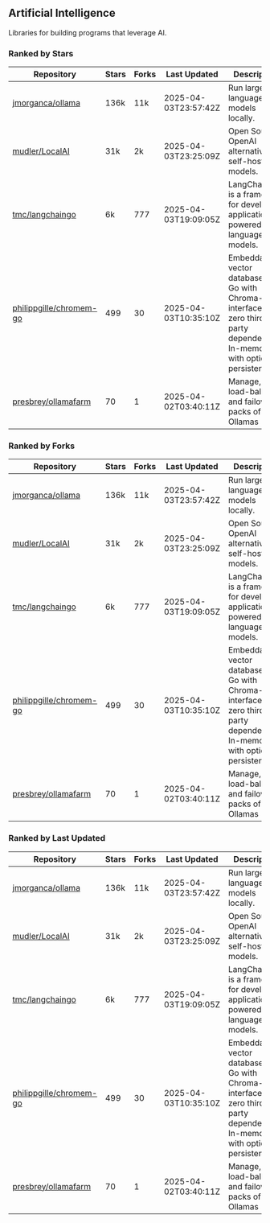 ## Artificial Intelligence

Libraries for building programs that leverage AI.

### Ranked by Stars

| Repository | Stars | Forks | Last Updated | Description | 
|------------|-------|-------|--------------|-------------|
| [jmorganca/ollama](https://github.com/jmorganca/ollama) | 136k | 11k | 2025-04-03T23:57:42Z |  Run large language models locally. |
| [mudler/LocalAI](https://github.com/mudler/LocalAI) | 31k | 2k | 2025-04-03T23:25:09Z |  Open Source OpenAI alternative, self-host AI models. |
| [tmc/langchaingo](https://github.com/tmc/langchaingo) | 6k | 777 | 2025-04-03T19:09:05Z |  LangChainGo is a framework for developing applications powered by language models. |
| [philippgille/chromem-go](https://github.com/philippgille/chromem-go) | 499 | 30 | 2025-04-03T10:35:10Z |  Embeddable vector database for Go with Chroma-like interface and zero third-party dependencies. In-memory with optional persistence. |
| [presbrey/ollamafarm](https://github.com/presbrey/ollamafarm) | 70 | 1 | 2025-04-02T03:40:11Z |  Manage, load-balance, and failover packs of Ollamas |

### Ranked by Forks

| Repository | Stars | Forks | Last Updated | Description | 
|------------|-------|-------|--------------|-------------|
| [jmorganca/ollama](https://github.com/jmorganca/ollama) | 136k | 11k | 2025-04-03T23:57:42Z |  Run large language models locally. |
| [mudler/LocalAI](https://github.com/mudler/LocalAI) | 31k | 2k | 2025-04-03T23:25:09Z |  Open Source OpenAI alternative, self-host AI models. |
| [tmc/langchaingo](https://github.com/tmc/langchaingo) | 6k | 777 | 2025-04-03T19:09:05Z |  LangChainGo is a framework for developing applications powered by language models. |
| [philippgille/chromem-go](https://github.com/philippgille/chromem-go) | 499 | 30 | 2025-04-03T10:35:10Z |  Embeddable vector database for Go with Chroma-like interface and zero third-party dependencies. In-memory with optional persistence. |
| [presbrey/ollamafarm](https://github.com/presbrey/ollamafarm) | 70 | 1 | 2025-04-02T03:40:11Z |  Manage, load-balance, and failover packs of Ollamas |

### Ranked by Last Updated

| Repository | Stars | Forks | Last Updated | Description | 
|------------|-------|-------|--------------|-------------|
| [jmorganca/ollama](https://github.com/jmorganca/ollama) | 136k | 11k | 2025-04-03T23:57:42Z |  Run large language models locally. |
| [mudler/LocalAI](https://github.com/mudler/LocalAI) | 31k | 2k | 2025-04-03T23:25:09Z |  Open Source OpenAI alternative, self-host AI models. |
| [tmc/langchaingo](https://github.com/tmc/langchaingo) | 6k | 777 | 2025-04-03T19:09:05Z |  LangChainGo is a framework for developing applications powered by language models. |
| [philippgille/chromem-go](https://github.com/philippgille/chromem-go) | 499 | 30 | 2025-04-03T10:35:10Z |  Embeddable vector database for Go with Chroma-like interface and zero third-party dependencies. In-memory with optional persistence. |
| [presbrey/ollamafarm](https://github.com/presbrey/ollamafarm) | 70 | 1 | 2025-04-02T03:40:11Z |  Manage, load-balance, and failover packs of Ollamas |

